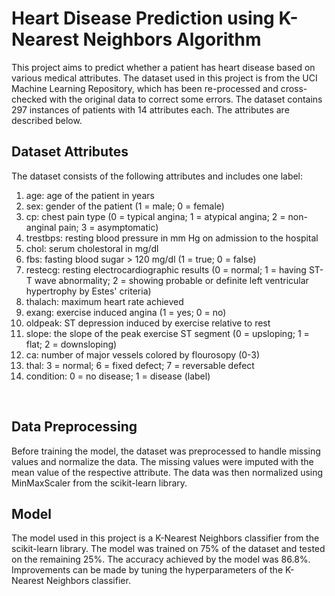 # Heart Disease Prediction using K-Nearest Neighbors Algorithm

This project aims to predict whether a patient has heart disease based on various medical attributes. The dataset used in this project is from the UCI Machine Learning Repository, which has been re-processed and cross-checked with the original data to correct some errors. The dataset contains 297 instances of patients with 14 attributes each. The attributes are described below.
<br>

## Dataset Attributes
The dataset consists of the following attributes and includes one label:

1. age: age of the patient in years
2. sex: gender of the patient (1 = male; 0 = female)
3. cp: chest pain type (0 = typical angina; 1 = atypical angina; 2 = non-anginal pain; 3 = asymptomatic)
4. trestbps: resting blood pressure in mm Hg on admission to the hospital
5. chol: serum cholestoral in mg/dl
6. fbs: fasting blood sugar > 120 mg/dl (1 = true; 0 = false)
7. restecg: resting electrocardiographic results (0 = normal; 1 = having ST-T wave abnormality; 2 = showing probable or definite left ventricular hypertrophy by Estes' criteria)
8. thalach: maximum heart rate achieved
9. exang: exercise induced angina (1 = yes; 0 = no)
10. oldpeak: ST depression induced by exercise relative to rest
11. slope: the slope of the peak exercise ST segment (0 = upsloping; 1 = flat; 2 = downsloping)
12. ca: number of major vessels colored by flourosopy (0-3)
13. thal: 3 = normal; 6 = fixed defect; 7 = reversable defect
14. condition: 0 = no disease; 1 = disease (label)
<br>

## Data Preprocessing
Before training the model, the dataset was preprocessed to handle missing values and normalize the data. The missing values were imputed with the mean value of the respective attribute. The data was then normalized using MinMaxScaler from the scikit-learn library.
<br>

## Model
The model used in this project is a K-Nearest Neighbors classifier from the scikit-learn library. The model was trained on 75% of the dataset and tested on the remaining 25%. The accuracy achieved by the model was 86.8%. Improvements can be made by tuning the hyperparameters of the K-Nearest Neighbors classifier.
